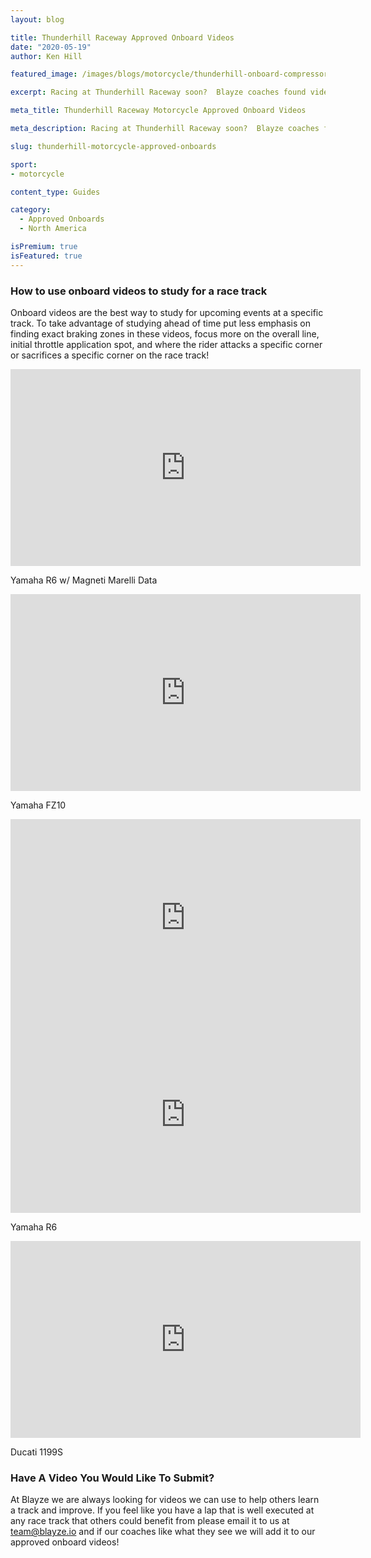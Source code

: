 ```yaml
---
layout: blog

title: Thunderhill Raceway Approved Onboard Videos
date: "2020-05-19"
author: Ken Hill

featured_image: /images/blogs/motorcycle/thunderhill-onboard-compressor.jpg

excerpt: Racing at Thunderhill Raceway soon?  Blayze coaches found videos they approve of watching to study for this race track!

meta_title: Thunderhill Raceway Motorcycle Approved Onboard Videos

meta_description: Racing at Thunderhill Raceway soon?  Blayze coaches found videos they approve of watching to study for this race track!

slug: thunderhill-motorcycle-approved-onboards

sport:
- motorcycle

content_type: Guides

category:
  - Approved Onboards
  - North America

isPremium: true
isFeatured: true
---
```


### How to use onboard videos to study for a race track

Onboard videos are the best way to study for upcoming events at a specific track.  To take advantage of studying ahead of time put less emphasis on finding exact braking zones in these videos, focus more on the overall line, initial throttle application spot, and where the rider attacks a specific corner or sacrifices a specific corner on the race track!







<iframe title="Blog iFrame" width="560" height="315" src="https://www.youtube.com/embed/LZZXc7jztQ0" frameborder="0" allow="accelerometer; autoplay; encrypted-media; gyroscope; picture-in-picture" allowfullscreen></iframe>

Yamaha R6 w/ Magneti Marelli Data







<iframe title="Blog iFrame" width="560" height="315" src="https://www.youtube.com/embed/qoFL-BJ3kv0" frameborder="0" allow="accelerometer; autoplay; encrypted-media; gyroscope; picture-in-picture" allowfullscreen></iframe>

Yamaha FZ10





<iframe title="Blog iFrame" width="560" height="315" src="https://www.youtube.com/embed/oWH2AJALQBg" frameborder="0" allow="accelerometer; autoplay; encrypted-media; gyroscope; picture-in-picture" allowfullscreen></iframe>





<iframe title="Blog iFrame" width="560" height="315" src="https://www.youtube.com/embed/UfXJXegCpPk" frameborder="0" allow="accelerometer; autoplay; encrypted-media; gyroscope; picture-in-picture" allowfullscreen></iframe>

Yamaha R6



<iframe title="Blog iFrame" width="560" height="315" src="https://www.youtube.com/embed/Rq8L_MZ_msI" frameborder="0" allow="accelerometer; autoplay; encrypted-media; gyroscope; picture-in-picture" allowfullscreen></iframe>

Ducati 1199S

### Have A Video You Would Like To Submit?

At Blayze we are always looking for videos we can use to help others learn a track and improve.  If you feel like you have a lap that is well executed at any race track that others could benefit from please email it to us at team@blayze.io and if our coaches like what they see we will add it to our approved onboard videos!
